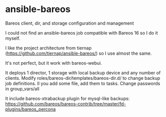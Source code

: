 # ansible-bareos
Bareos client, dir, and storage configuration and management

I could not find an ansible-bareos job compatible with Bareos 16 so I do it myself. 

I like the project architecture from tiernap (https://github.com/tiernap/ansible-bareos/) so I use almost the same.

It's not perfect, but it work with bareos-webui.



It deploys 1 director, 1 storage with local backup device and any number of clients. Modify roles/bareos-dir/templates/bareos-dir.d/ to change backup job definitions.
Il you add some file, add them to tasks. Change passwords in group_vars/all

It include bareos-xtrabackup plugin for mysql-like backups: https://github.com/bareos/bareos-contrib/tree/master/fd-plugins/bareos_percona
